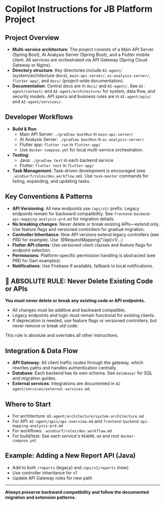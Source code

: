 # Copilot Instructions for JB Platform Project

## Project Overview
- **Multi-service architecture**: The project consists of a Main API Server (Spring Boot), AI Analysis Server (Spring Boot), and a Flutter mobile client. All services are orchestrated via API Gateway (Spring Cloud Gateway or Nginx).
- **Directory structure**: Key directories include `AI-agent/` (system/architecture docs), `main-api-server/`, `ai-analysis-server/`, `flutter-app/`, and `docs/` (project-wide documentation).
- **Documentation**: Central docs are in `docs/` and `AI-agent/`. See `AI-agent/context/` and `AI-agent/architecture/` for system, data flow, and security models. API specs and business rules are in `AI-agent/apis/` and `AI-agent/services/`.

## Developer Workflows
- **Build & Run**:
  - Main API Server: `./gradlew bootRun` in `main-api-server/`
  - AI Analysis Server: `./gradlew bootRun` in `ai-analysis-server/`
  - Flutter app: `flutter run` in `flutter-app/`
  - Use `docker-compose.yml` for local multi-service orchestration.
- **Testing**:
  - Java: `./gradlew test` in each backend service
  - Flutter: `flutter test` in `flutter-app/`
- **Task Management**: Task-driven development is encouraged (see `.windsurf/rules/dev_workflow.md`). Use `task-master` commands for listing, expanding, and updating tasks.

## Key Conventions & Patterns
- **API Versioning**: All new endpoints use `/api/v1/` prefix. Legacy endpoints remain for backward compatibility. See `frontend-backend-api-mapping-analysis-prd.md` for migration details.
- **No breaking changes**: Never delete or break existing APIs—extend only. Use feature flags and versioned controllers for gradual migration.
- **Controller Inheritance**: New API versions extend legacy controllers (see PRD for example). Use `@RequestMapping("/api/v1/...)
- **Flutter API clients**: Use versioned client classes and feature flags for endpoint selection.
- **Permissions**: Platform-specific permission handling is abstracted (see PRD for Dart examples).
- **Notifications**: Use Firebase if available, fallback to local notifications.

## 🚨 ABSOLUTE RULE: Never Delete Existing Code or APIs

**You must never delete or break any existing code or API endpoints.**

- All changes must be additive and backward compatible.
- Legacy endpoints and logic must remain functional for existing clients.
- If deprecation is needed, use feature flags or versioned controllers, but never remove or break old code.

This rule is absolute and overrides all other instructions.

## Integration & Data Flow
- **API Gateway**: All client traffic routes through the gateway, which rewrites paths and handles authentication centrally.
- **Database**: Each backend has its own schema. See `database/` for SQL and migration guides.
- **External services**: Integrations are documented in `AI-agent/services/external-services.md`.

## Where to Start
- For architecture: `AI-agent/architecture/system-architecture.md`
- For API: `AI-agent/apis/api-overview.md` and `frontend-backend-api-mapping-analysis-prd.md`
- For workflows: `.windsurf/rules/dev_workflow.md`
- For build/test: See each service's `README.md` and root `docker-compose.yml`

## Example: Adding a New Report API (Java)
- Add to both `/reports` (legacy) and `/api/v1/reports` (new)
- Use controller inheritance for v1
- Update API Gateway rules for new path

---
**Always preserve backward compatibility and follow the documented migration and extension patterns.**
